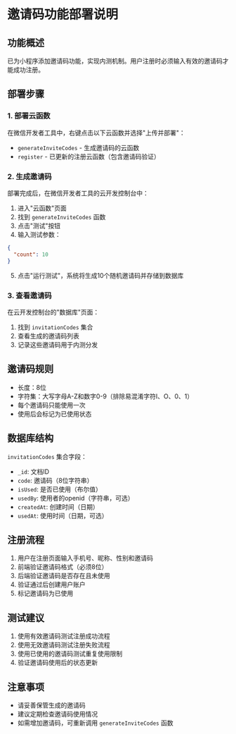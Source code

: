 # 邀请码功能部署说明

## 功能概述
已为小程序添加邀请码功能，实现内测机制。用户注册时必须输入有效的邀请码才能成功注册。

## 部署步骤

### 1. 部署云函数
在微信开发者工具中，右键点击以下云函数并选择"上传并部署"：
- `generateInviteCodes` - 生成邀请码的云函数
- `register` - 已更新的注册云函数（包含邀请码验证）

### 2. 生成邀请码
部署完成后，在微信开发者工具的云开发控制台中：
1. 进入"云函数"页面
2. 找到 `generateInviteCodes` 函数
3. 点击"测试"按钮
4. 输入测试参数：
```json
{
  "count": 10
}
```
5. 点击"运行测试"，系统将生成10个随机邀请码并存储到数据库

### 3. 查看邀请码
在云开发控制台的"数据库"页面：
1. 找到 `invitationCodes` 集合
2. 查看生成的邀请码列表
3. 记录这些邀请码用于内测分发

## 邀请码规则
- 长度：8位
- 字符集：大写字母A-Z和数字0-9（排除易混淆字符I、O、0、1）
- 每个邀请码只能使用一次
- 使用后会标记为已使用状态

## 数据库结构
`invitationCodes` 集合字段：
- `_id`: 文档ID
- `code`: 邀请码（8位字符串）
- `isUsed`: 是否已使用（布尔值）
- `usedBy`: 使用者的openid（字符串，可选）
- `createdAt`: 创建时间（日期）
- `usedAt`: 使用时间（日期，可选）

## 注册流程
1. 用户在注册页面输入手机号、昵称、性别和邀请码
2. 前端验证邀请码格式（必须8位）
3. 后端验证邀请码是否存在且未使用
4. 验证通过后创建用户账户
5. 标记邀请码为已使用

## 测试建议
1. 使用有效邀请码测试注册成功流程
2. 使用无效邀请码测试注册失败流程
3. 使用已使用的邀请码测试重复使用限制
4. 验证邀请码使用后的状态更新

## 注意事项
- 请妥善保管生成的邀请码
- 建议定期检查邀请码使用情况
- 如需增加邀请码，可重新调用 `generateInviteCodes` 函数